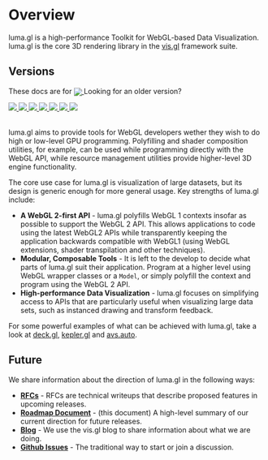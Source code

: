 # Overview

luma.gl is a high-performance Toolkit for WebGL-based Data Visualization. luma.gl is the core 3D rendering library in the [vis.gl](http://vis.gl/) framework suite.


## Versions

These docs are for
<a href="https://github.com/uber/luma.gl/blob/7.3-release/docs">
  <img style="margin-bottom: -4px" src="https://img.shields.io/badge/luma.gl-v7.3-brightgreen.svg?style=flat-square" />
</a> Looking for an older version?

<a href="https://github.com/uber/luma.gl/blob/7.2-release/docs">
  <img src="https://img.shields.io/badge/v-7.2-green.svg?style=flat-square" />
</a>
<a href="https://github.com/uber/luma.gl/blob/7.1-release/docs">
  <img src="https://img.shields.io/badge/v-7.1-green.svg?style=flat-square" />
</a>
<a href="https://github.com/uber/luma.gl/blob/7.0-release/docs">
  <img src="https://img.shields.io/badge/v-7.0-green.svg?style=flat-square" />
</a>
<a href="https://github.com/uber/luma.gl/blob/6.0-release/docs">
  <img src="https://img.shields.io/badge/v-6.0-green.svg?style=flat-square" />
</a>
<a href="https://github.com/uber/luma.gl/blob/5.0-release/docs">
  <img src="https://img.shields.io/badge/v-5.0-green.svg?style=flat-square" />
</a>
<a href="https://github.com/uber/luma.gl/blob/4.0-release/docs">
  <img src="https://img.shields.io/badge/v-4.0-green.svg?style=flat-square" />
</a>
<a href="https://github.com/uber/luma.gl/tree/3.0-release/docs">
  <img src="https://img.shields.io/badge/v-3.0-green.svg?style=flat-square" />
</a>

<BR>
<BR>

luma.gl aims to provide tools for WebGL developers wether they wish to do high or low-level GPU programming. Polyfilling and shader composition utilities, for example, can be used while programming directly with the WebGL API, while resource management utilities provide higher-level 3D engine functionality.

The core use case for luma.gl is visualization of large datasets, but its design is generic enough for more general usage. Key strengths of luma.gl include:

- **A WebGL 2-first API** - luma.gl polyfills WebGL 1 contexts insofar as possible to support the WebGL 2 API. This allows applications to code using the latest WebGL2 APIs while transparently keeping the application backwards compatible with WebGL1 (using WebGL extensions, shader transpilation and other techniques).
- **Modular, Composable Tools** - It is left to the develop to decide what parts of luma.gl suit their application. Program at a higher level using WebGL wrapper classes or a `Model`, or simply polyfill the context and program using the WebGL 2 API.
- **High-performance Data Visualization** - luma.gl focuses on simplifying access to APIs that are particularly useful when visualizing large data sets, such as instanced drawing and transform feedback.

For some powerful examples of what can be achieved with luma.gl, take a look at [deck.gl](http://deck.gl/#/), [kepler.gl](https://kepler.gl/) and [avs.auto](https://avs.auto/#/).


## Future

We share information about the direction of luma.gl in the following ways:

* **[RFCs](https://github.com/uber/luma.gl/tree/7.3-release/dev-docs/RFCs)** - RFCs are technical writeups that describe proposed features in upcoming releases.
* **[Roadmap Document](https://luma.gl/#/documentation/overview/roadmap)** - (this document) A high-level summary of our current direction for future releases.
* **[Blog](https://medium.com/@vis.gl)** - We use the vis.gl blog to share information about what we are doing.
* **[Github Issues](https://github.com/uber/luma.gl/issues)** - The traditional way to start or join a discussion.
